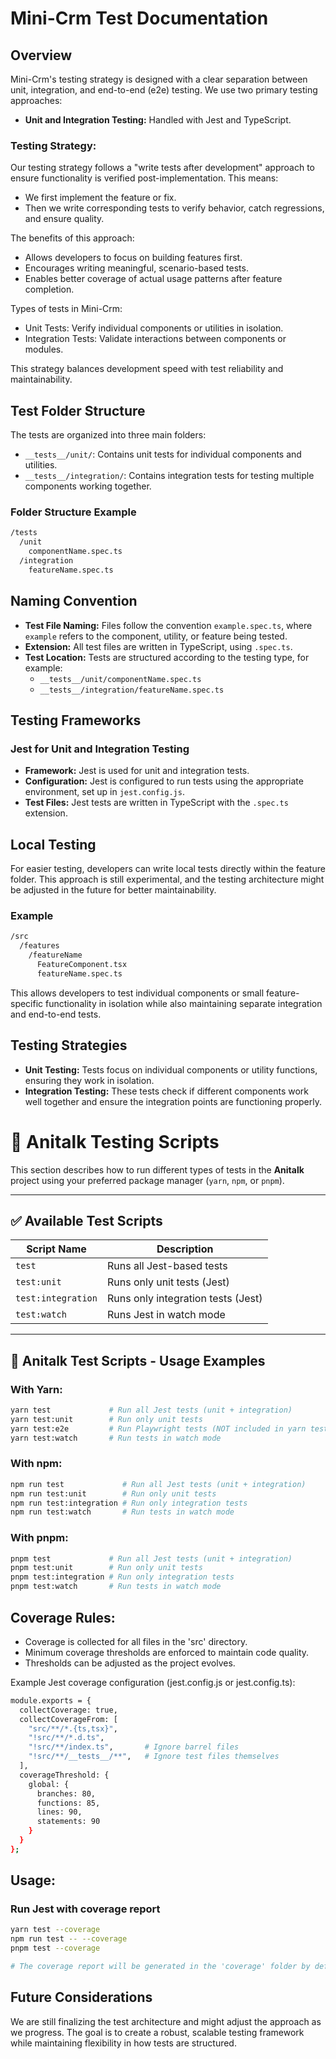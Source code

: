 # Mini-Crm Test Documentation

## Overview

Mini-Crm's testing strategy is designed with a clear separation between unit, integration, and end-to-end (e2e) testing. We use two primary testing approaches:

- **Unit and Integration Testing:** Handled with Jest and TypeScript.

### Testing Strategy:

Our testing strategy follows a "write tests after development" approach to ensure functionality is verified post-implementation. This means:

- We first implement the feature or fix.
- Then we write corresponding tests to verify behavior, catch regressions, and ensure quality.

The benefits of this approach:

- Allows developers to focus on building features first.
- Encourages writing meaningful, scenario-based tests.
- Enables better coverage of actual usage patterns after feature completion.

Types of tests in Mini-Crm:

- Unit Tests: Verify individual components or utilities in isolation.
- Integration Tests: Validate interactions between components or modules.

This strategy balances development speed with test reliability and maintainability.

## Test Folder Structure

The tests are organized into three main folders:

- `__tests__/unit/`: Contains unit tests for individual components and utilities.
- `__tests__/integration/`: Contains integration tests for testing multiple components working together.

### Folder Structure Example

```bash
/tests
  /unit
    componentName.spec.ts
  /integration
    featureName.spec.ts
```

## Naming Convention

- **Test File Naming:** Files follow the convention `example.spec.ts`, where `example` refers to the component, utility, or feature being tested.
- **Extension:** All test files are written in TypeScript, using `.spec.ts`.
- **Test Location:** Tests are structured according to the testing type, for example:
  - `__tests__/unit/componentName.spec.ts`
  - `__tests__/integration/featureName.spec.ts`

## Testing Frameworks

### Jest for Unit and Integration Testing

- **Framework:** Jest is used for unit and integration tests.
- **Configuration:** Jest is configured to run tests using the appropriate environment, set up in `jest.config.js`.
- **Test Files:** Jest tests are written in TypeScript with the `.spec.ts` extension.

## Local Testing

For easier testing, developers can write local tests directly within the feature folder. This approach is still experimental, and the testing architecture might be adjusted in the future for better maintainability.

### Example

```bash
/src
  /features
    /featureName
      FeatureComponent.tsx
      featureName.spec.ts
```

This allows developers to test individual components or small feature-specific functionality in isolation while also maintaining separate integration and end-to-end tests.

## Testing Strategies

- **Unit Testing:** Tests focus on individual components or utility functions, ensuring they work in isolation.
- **Integration Testing:** These tests check if different components work well together and ensure the integration points are functioning properly.

# 🧪 Anitalk Testing Scripts

This section describes how to run different types of tests in the **Anitalk** project using your preferred package manager (`yarn`, `npm`, or `pnpm`).

---

## ✅ Available Test Scripts

| Script Name        | Description                        |
| ------------------ | ---------------------------------- |
| `test`             | Runs all Jest-based tests          |
| `test:unit`        | Runs only unit tests (Jest)        |
| `test:integration` | Runs only integration tests (Jest) |
| `test:watch`       | Runs Jest in watch mode            |

---

## 🚀 Anitalk Test Scripts - Usage Examples

### With Yarn:

```bash
yarn test             # Run all Jest tests (unit + integration)
yarn test:unit        # Run only unit tests
yarn test:e2e         # Run Playwright tests (NOT included in yarn test)
yarn test:watch       # Run tests in watch mode
```

### With npm:

```bash
npm run test             # Run all Jest tests (unit + integration)
npm run test:unit        # Run only unit tests
npm run test:integration # Run only integration tests
npm run test:watch       # Run tests in watch mode
```

### With pnpm:

```bash
pnpm test             # Run all Jest tests (unit + integration)
pnpm test:unit        # Run only unit tests
pnpm test:integration # Run only integration tests
pnpm test:watch       # Run tests in watch mode
```

## Coverage Rules:

- Coverage is collected for all files in the 'src' directory.
- Minimum coverage thresholds are enforced to maintain code quality.
- Thresholds can be adjusted as the project evolves.

Example Jest coverage configuration (jest.config.js or jest.config.ts):

```bash
module.exports = {
  collectCoverage: true,
  collectCoverageFrom: [
    "src/**/*.{ts,tsx}",
    "!src/**/*.d.ts",
    "!src/**/index.ts",       # Ignore barrel files
    "!src/**/__tests__/**",   # Ignore test files themselves
  ],
  coverageThreshold: {
    global: {
      branches: 80,
      functions: 85,
      lines: 90,
      statements: 90
    }
  }
};
```

## Usage:

### Run Jest with coverage report

```bash
yarn test --coverage
npm run test -- --coverage
pnpm test --coverage

# The coverage report will be generated in the 'coverage' folder by default.
```

## Future Considerations

We are still finalizing the test architecture and might adjust the approach as we progress. The goal is to create a robust, scalable testing framework while maintaining flexibility in how tests are structured.
